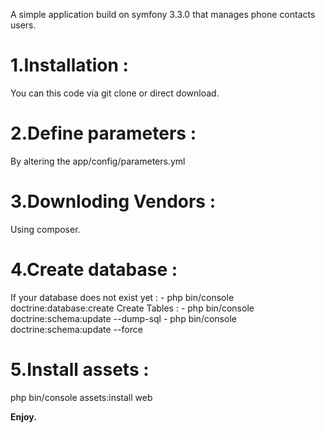 A simple application build on symfony 3.3.0 that manages phone contacts users.

<h1>1.Installation :</h1>
  You can this code via git clone or direct download.

<h1>2.Define parameters :</h1>
  By altering the app/config/parameters.yml

<h1>3.Downloding Vendors :</h1>
  Using composer.
  
<h1>4.Create database :</h1> 
  If your database does not exist yet :
    - php bin/console doctrine:database:create
  Create Tables :
    - php bin/console doctrine:schema:update --dump-sql
    - php bin/console doctrine:schema:update --force
    
<h1>5.Install assets :</h1>
  php bin/console assets:install web
  
<strong>Enjoy.</strong>
  

    
  
  
